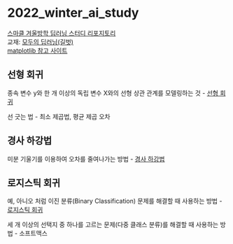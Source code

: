 2022_winter_ai_study
===============================
[스마클 겨울방학 딥러닝 스터디 리포지토리](https://github.com/sejongsmarcle/2022_Winter_AiStudy)            
교재: [모두의 딥러닝(길벗)](https://thebook.io/080228/)                         
[matplotlib 참고 사이트](https://wikidocs.net/4763)

선형 회귀
--------------------------------------------
종속 변수 y와 한 개 이상의 독립 변수 X와의 선형 상관 관계를 모델링하는 것 - [선형 회귀](https://github.com/RyuJungSoo/2022_winter_aistudy/tree/main/3%EC%9E%A5%20%EC%84%A0%ED%98%95%ED%9A%8C%EA%B7%80)         
                                
선 긋는 법 - 최소 제곱법, 평균 제곱 오차                  

경사 하강법
------------------------------------------------
미분 기울기를 이용하여 오차를 줄여나가는 방법 - [경사 하강법](https://github.com/RyuJungSoo/2022_winter_aistudy/tree/main/4%EC%9E%A5%20%EA%B2%BD%EC%82%AC%20%ED%95%98%EA%B0%95%EB%B2%95)

로지스틱 회귀
-------------------------------------------------
예, 아니오 처럼 이진 분류(Binary Classification) 문제를 해결할 때 사용하는 방법 - [로지스틱 회귀](https://github.com/RyuJungSoo/2022_winter_aistudy/tree/main/5%EC%9E%A5%20%EB%A1%9C%EC%A7%80%EC%8A%A4%ED%8B%B1%20%ED%9A%8C%EA%B7%80)
                              
세 개 이상의 선택지 중 하나를 고르는 문제(다중 클래스 분류)를 해결할 때 사용하는 방법 - 소프트맥스

